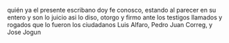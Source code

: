 quién ya el presente escribano doy fe conosco, estando al parecer en su entero y son lo juicio asi lo diso, otorgo y firmo ante los testigos llamados y rogados que lo fueron los ciudadanos Luis Alfaro, Pedro Juan Correg, y Jose Jogun